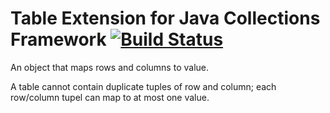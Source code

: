 Table Extension for Java Collections Framework [![Build Status](https://travis-ci.org/falkoschumann/java-util-table.svg?branch=master)](https://travis-ci.org/falkoschumann/java-util-table)
==============================================

An object that maps rows and columns to value.

A table cannot contain duplicate tuples of row and column; each row/column tupel
can map to at most one value.

